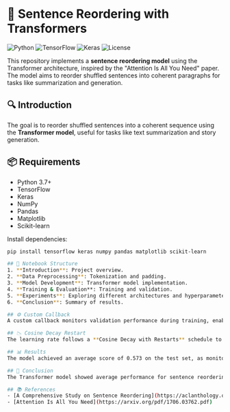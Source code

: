# 📝 Sentence Reordering with Transformers

![Python](https://img.shields.io/badge/Python-3.x-blue) ![TensorFlow](https://img.shields.io/badge/TensorFlow-2.x-orange) ![Keras](https://img.shields.io/badge/Keras-2.x-red) ![License](https://img.shields.io/badge/License-MIT-yellow)

This repository implements a **sentence reordering model** using the Transformer architecture, inspired by the "Attention Is All You Need" paper. The model aims to reorder shuffled sentences into coherent paragraphs for tasks like summarization and generation.

## 🔍 Introduction
The goal is to reorder shuffled sentences into a coherent sequence using the **Transformer model**, useful for tasks like text summarization and story generation.

## 📦 Requirements
- Python 3.7+
- TensorFlow
- Keras
- NumPy
- Pandas
- Matplotlib
- Scikit-learn

Install dependencies:
```bash
pip install tensorflow keras numpy pandas matplotlib scikit-learn

## 🔧 Notebook Structure
1. **Introduction**: Project overview.
2. **Data Preprocessing**: Tokenization and padding.
3. **Model Development**: Transformer model implementation.
4. **Training & Evaluation**: Training and validation.
5. **Experiments**: Exploring different architectures and hyperparameters.
6. **Conclusion**: Summary of results.

## ⚙️ Custom Callback
A custom callback monitors validation performance during training, enabling early stopping to prevent overfitting.

## 📉 Cosine Decay Restart
The learning rate follows a **Cosine Decay with Restarts** schedule to improve convergence by periodically reducing the learning rate.

## 📊 Results
The model achieved an average score of 0.573 on the test set, as monitored by the custom validation callback.

## 📝 Conclusion
The Transformer model showed average performance for sentence reordering, with minor improvements seen through different architectures and parameter tuning.

## 📚 References
- [A Comprehensive Study on Sentence Reordering](https://aclanthology.org/2021.naacl-main.134.pdf)
- [Attention Is All You Need](https://arxiv.org/pdf/1706.03762.pdf)
